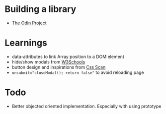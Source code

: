 # Building a library
* [The Odin Project](https://www.theodinproject.com/paths/full-stack-javascript/courses/javascript/lessons/library#introduction)

# Learnings
* data-attributes to link Array position to a DOM element
* hide/show modals from [W3Schools](https://www.w3schools.com/howto/howto_css_modals.asp)
* button design and inspirations from [Css Scan](https://getcssscan.com/css-buttons-examples)
* `onsubmit="closeModal(); return false"` to avoid reloading page

# Todo
* Better objected oriented implementation. Especially with using prototype
